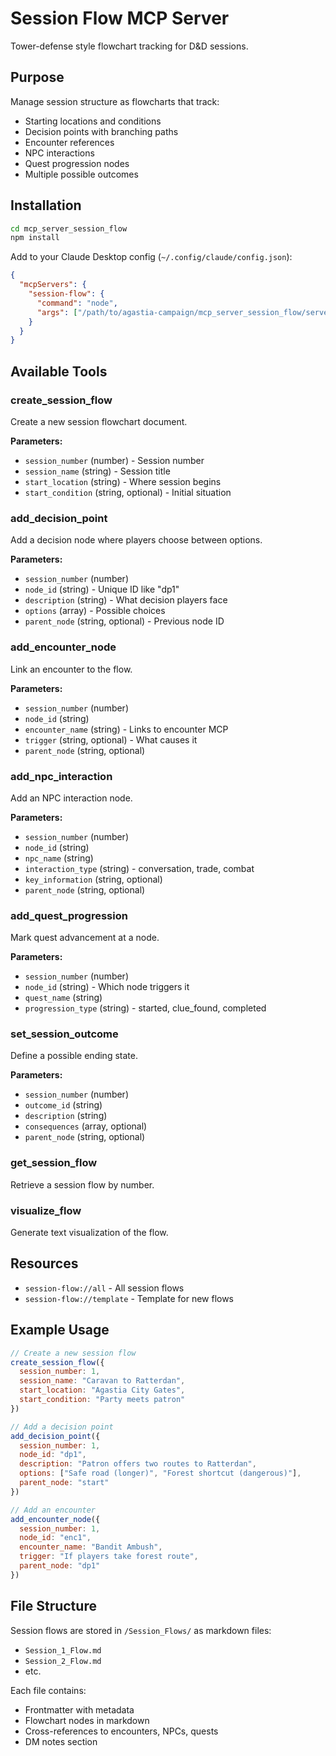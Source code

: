 # Session Flow MCP Server

Tower-defense style flowchart tracking for D&D sessions.

## Purpose
Manage session structure as flowcharts that track:
- Starting locations and conditions
- Decision points with branching paths
- Encounter references
- NPC interactions
- Quest progression nodes
- Multiple possible outcomes

## Installation

```bash
cd mcp_server_session_flow
npm install
```

Add to your Claude Desktop config (`~/.config/claude/config.json`):

```json
{
  "mcpServers": {
    "session-flow": {
      "command": "node",
      "args": ["/path/to/agastia-campaign/mcp_server_session_flow/server.js"]
    }
  }
}
```

## Available Tools

### create_session_flow
Create a new session flowchart document.

**Parameters:**
- `session_number` (number) - Session number
- `session_name` (string) - Session title
- `start_location` (string) - Where session begins
- `start_condition` (string, optional) - Initial situation

### add_decision_point
Add a decision node where players choose between options.

**Parameters:**
- `session_number` (number)
- `node_id` (string) - Unique ID like "dp1"
- `description` (string) - What decision players face
- `options` (array) - Possible choices
- `parent_node` (string, optional) - Previous node ID

### add_encounter_node
Link an encounter to the flow.

**Parameters:**
- `session_number` (number)
- `node_id` (string)
- `encounter_name` (string) - Links to encounter MCP
- `trigger` (string, optional) - What causes it
- `parent_node` (string, optional)

### add_npc_interaction
Add an NPC interaction node.

**Parameters:**
- `session_number` (number)
- `node_id` (string)
- `npc_name` (string)
- `interaction_type` (string) - conversation, trade, combat
- `key_information` (string, optional)
- `parent_node` (string, optional)

### add_quest_progression
Mark quest advancement at a node.

**Parameters:**
- `session_number` (number)
- `node_id` (string) - Which node triggers it
- `quest_name` (string)
- `progression_type` (string) - started, clue_found, completed

### set_session_outcome
Define a possible ending state.

**Parameters:**
- `session_number` (number)
- `outcome_id` (string)
- `description` (string)
- `consequences` (array, optional)
- `parent_node` (string, optional)

### get_session_flow
Retrieve a session flow by number.

### visualize_flow
Generate text visualization of the flow.

## Resources

- `session-flow://all` - All session flows
- `session-flow://template` - Template for new flows

## Example Usage

```javascript
// Create a new session flow
create_session_flow({
  session_number: 1,
  session_name: "Caravan to Ratterdan",
  start_location: "Agastia City Gates",
  start_condition: "Party meets patron"
})

// Add a decision point
add_decision_point({
  session_number: 1,
  node_id: "dp1",
  description: "Patron offers two routes to Ratterdan",
  options: ["Safe road (longer)", "Forest shortcut (dangerous)"],
  parent_node: "start"
})

// Add an encounter
add_encounter_node({
  session_number: 1,
  node_id: "enc1",
  encounter_name: "Bandit Ambush",
  trigger: "If players take forest route",
  parent_node: "dp1"
})
```

## File Structure

Session flows are stored in `/Session_Flows/` as markdown files:
- `Session_1_Flow.md`
- `Session_2_Flow.md`
- etc.

Each file contains:
- Frontmatter with metadata
- Flowchart nodes in markdown
- Cross-references to encounters, NPCs, quests
- DM notes section
